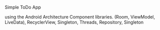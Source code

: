 Simple ToDo App

using the Android Architecture Component libraries. (Room, ViewModel, LiveData), RecyclerView, Singleton, Threads, Repository, Singleton
